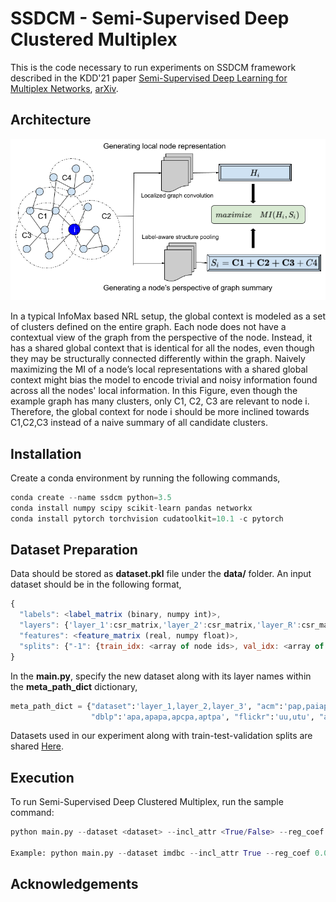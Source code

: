 # SSDCM - Semi-Supervised Deep Clustered Multiplex
This is the code necessary to run experiments on SSDCM framework described in the KDD'21 paper [Semi-Supervised Deep Learning for Multiplex Networks](https://dl.acm.org/doi/abs/10.1145/3447548.3467443), [arXiv](https://arxiv.org/pdf/2110.02038.pdf).

## Architecture
<p align="center">
    <img width=600 src="intuition.png">
</p>
In a typical InfoMax based NRL setup, the global context is modeled as a set of clusters defined on the entire graph. Each node does not have a contextual view of the graph from the perspective of the node. Instead, it has a shared global context that is identical for all the nodes, even though they may be structurally connected differently within the graph. Naively maximizing the MI of a node’s local representations with a shared global context might bias the model to encode trivial and noisy information found across all the nodes' local information. 
In this Figure, even though the example graph has many clusters, only C1, C2, C3 are relevant to node i. Therefore, the global context for node i should be more inclined towards C1,C2,C3 instead of a naive summary of all candidate clusters.

## Installation
Create a conda environment by running the following commands,
```py
conda create --name ssdcm python=3.5
conda install numpy scipy scikit-learn pandas networkx
conda install pytorch torchvision cudatoolkit=10.1 -c pytorch
```
## Dataset Preparation
Data should be stored as **dataset.pkl** file under the **data/** folder. An input dataset should be in the following format,
```js
{
  "labels": <label_matrix (binary, numpy int)>,
  "layers": {'layer_1':csr_matrix,'layer_2':csr_matrix,'layer_R':csr_matrix},
  "features": <feature_matrix (real, numpy float)>,
  "splits": {"-1": {train_idx: <array of node ids>, val_idx: <array of node ids>, test_idx: <array of node ids>}}
}
```
In the **main.py**, specify the new dataset along with its layer names within the **meta_path_dict** dictionary,
```py
meta_path_dict = {"dataset":'layer_1,layer_2,layer_3', "acm":'pap,paiap,psp,pvp,pp', "slap":'gdcdg,gdg,gg,gog,gpg,gtg', "imdbc":'MAM,MDM', "imdbl":'0,1,2',
                  "dblp":'apa,apapa,apcpa,aptpa', "flickr":'uu,utu', "amazon":"copurchase,coview,similar"}
```
Datasets used in our experiment along with train-test-validation splits are shared [Here](https://drive.google.com/drive/folders/1c9RuRk3WEiHHKoBwoZ5H2OpiG2VFR2NS?usp=sharing).

## Execution
To run Semi-Supervised Deep Clustered Multiplex, run the sample command:
```python
python main.py --dataset <dataset> --incl_attr <True/False> --reg_coef <reg_coef> --sup_coef <sup_coef> --c_assign_coef <c_assign_coef> --n_cross_nw_coef <coef_value> --l2_coef <coef_value> --lr <lr> --gpu_num <gpu_id>

Example: python main.py --dataset imdbc --incl_attr True --reg_coef 0.001 --sup_coef 0.1 --c_assign_coef 1.0 --n_cross_nw_coef 0.001 --l2_coef 0.0001 --lr 0.0005 --gpu_num 0
```

## Acknowledgements


